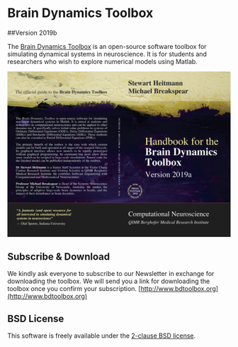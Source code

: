 # Brain Dynamics Toolbox

##Version 2019b

The [Brain Dynamics Toolbox](http://www.bdtoolbox.org) is an open-source software toolbox for simulating dynamical systems in neuroscience. It is for students and researchers who wish to explore numerical models  using Matlab.

![Handbook Cover Art](CoverArt.png)

## Subscribe & Download
We kindly ask everyone to subscribe to our Newsletter in exchange for downloading the toolbox. We will send you a link for downloading the toolbox once you confirm your subscription. [http://www.bdtoolbox.org](http://www.bdtoolbox.org)

## BSD License
This software is freely available under the [2-clause BSD license](https://opensource.org/licenses/BSD-2-Clause).
